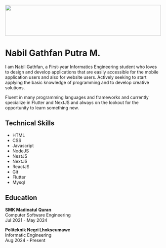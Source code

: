 <p align="center"><img src="https://i.pinimg.com/564x/41/b1/ac/41b1ac322475561edb4ba45ec6b0bfce.jpg" style="width:100%; height:100px; object-fit:contain;"/></p>
<h1>Nabil Gathfan Putra M.</h1>


I am Nabil Gathfan, a First-year Informatics Engineering student who loves to design and develop applications that are easily accessible for the mobile application users and also for website users. Actively seeking to start applying the basic knowledge of programming and to develop creative solutions. 

Fluent in many programming languages and frameworks and currently specialize in Flutter and NextJS and always on the lookout for the opportunity to learn something new.


## Technical Skills
  - HTML
  - CSS
  - Javascript
  - NodeJS
  - NestJS
  - NextJS
  - ReactJS
  - Git
  - Flutter
  - Mysql


## Education
  **SMK Madinatul Quran**
  <br/>
  Computer Software Engineering
  <br/>
  Jul 2021 - May 2024

  **Politeknik Negri Lhokseumawe**
  <br/>
  Informatic Engineering
  <br/>
  Aug 2024 - Present











